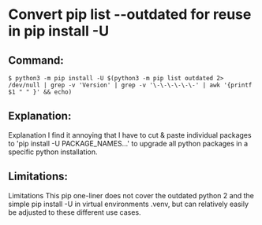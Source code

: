 # Convert pip list --outdated for reuse in pip install -U

## Command:
```
$ python3 -m pip install -U $(python3 -m pip list outdated 2> /dev/null | grep -v 'Version' | grep -v '\-\-\-\-\-\-' | awk '{printf $1 " " }' && echo)
```

## Explanation:
Explanation
I find it annoying that I have to cut & paste individual packages to 'pip install -U PACKAGE_NAMES...' to upgrade all python packages in a specific python installation.

## Limitations:
Limitations
This pip one-liner does not cover the outdated python 2 and the simple pip install -U in virtual environments .venv, but can relatively easily be adjusted to these different use cases.

